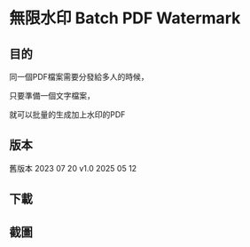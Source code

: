 # 無限水印 Batch PDF Watermark

## 目的

同一個PDF檔案需要分發給多人的時候，

只要準備一個文字檔案，

就可以批量的生成加上水印的PDF

## 版本
舊版本 2023 07 20
v1.0 2025 05 12

## 下載

## 截圖

